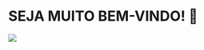 ###

<!--
**filiperslima/filiperslima** is a ✨ _special_ ✨ repository because its `README.md` (this file) appears on your GitHub profile.

Here are some ideas to get you started:

- 🔭 I’m currently working on ...
- 🌱 I’m currently learning ...
- 👯 I’m looking to collaborate on ...
- 🤔 I’m looking for help with ...
- 💬 Ask me about ...
- 📫 How to reach me: ...
- 😄 Pronouns: ...
- ⚡ Fun fact: ...
-->
<h1> SEJA MUITO BEM-VINDO! 👋 <i class="devicon-linkedin-plain-wordmark colored"></i> </h1>



<img src="https://cdn.jsdelivr.net/gh/devicons/devicon/icons/amazonwebservices/amazonwebservices-original.svg" />
          

<i class="devicon-linkedin-plain-wordmark colored"></i>
<i class="devicon-mysql-plain colored"></i>

<i class="devicon-html5-plain colored"></i>

<i class="devicon-react-original colored"></i>
<i class="devicon-css3-plain colored"></i>
<link rel="stylesheet" href="https://cdn.jsdelivr.net/gh/devicons/devicon@v2.15.1/devicon.min.css">
<i class="devicon-amazonwebservices-original colored"></i>
